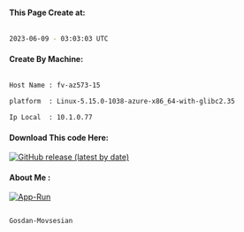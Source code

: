
   
#### This Page Create at:

```bash

2023-06-09 - 03:03:03 UTC

```

#### Create By Machine:

```bash

Host Name : fv-az573-15

platform  : Linux-5.15.0-1038-azure-x86_64-with-glibc2.35

Ip Local  : 10.1.0.77

```
#### Download This code Here:

[![GitHub release (latest by date)](https://img.shields.io/github/v/release/Gosdan-Movsesian/Gosdan?style=for-the-badge&label=Download)](https://github.com/Gosdan-Movsesian/Gosdan/releases) 

</p> 

#### About Me :

[![App-Run](https://github.com/Gosdan-Movsesian/Gosdan/actions/workflows/App-Run.yml/badge.svg)](https://github.com/Gosdan-Movsesian/Gosdan/actions/workflows/App-Run.yml)

```bash

Gosdan-Movsesian

```

